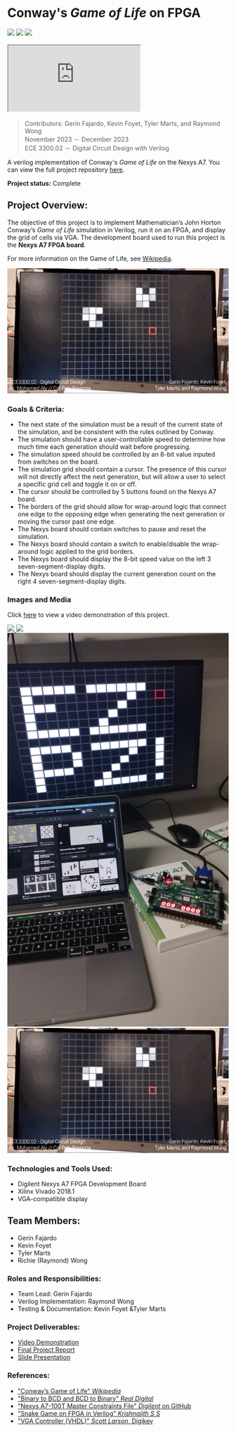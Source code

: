 # Conway's *Game of Life* on FPGA

<div>
    <img src="https://img.shields.io/badge/Nexys_A7-3d902a">
    <img src="https://img.shields.io/badge/Class_Project-blue">
    <img src="https://img.shields.io/badge/Completed_2023-green">
</div>

<br>

<iframe src="https://www.youtube.com/embed/CcwDj1lyKrI"></iframe>

> Contributors: Gerin Fajardo, Kevin Foyet, Tyler Marts, and Raymond Wong <br>
> November 2023 － December 2023 <br>
> ECE 3300.02 － Digital Circuit Design with Verilog

A verilog implementation of Conway's *Game of Life* on the Nexys A7. You can view the full project repository [here](https://github.com/Raymond-exe/Conway.v).

**Project status:** Complete

## Project Overview:

The objective of this project is to implement Mathematician’s John Horton Conway’s *Game of Life* simulation in Verilog, run it on an FPGA, and display the grid of cells via VGA. The development board used to run this project is the **Nexys A7 FPGA board**.

For more information on the Game of Life, see [Wikipedia](https://en.wikipedia.org/wiki/The_Game_of_Life).

<a href="../images/game-of-life/flyers.gif" target="_blank">
    <img src="../images/game-of-life/flyers.gif">
</a>

<br>

### Goals & Criteria:
- The next state of the simulation must be a result of the current state of the simulation, and be consistent with the rules outlined by Conway.
- The simulation should have a user-controllable speed to determine how much time each generation should wait before progressing.
- The simulation speed should be controlled by an 8-bit value inputed from switches on the board.
- The simulation grid should contain a cursor. The presence of this cursor will not directly affect the next generation, but will allow a user to select a specific grid cell and toggle it on or off.
- The cursor should be controlled by 5 buttons found on the Nexys A7 board.
- The borders of the grid should allow for wrap-around logic that connect one edge to the opposing edge when generating the next generation or moving the cursor past one edge.
- The Nexys board should contain switches to pause and reset the simulation.
- The Nexys board should contain a switch to enable/disable the wrap-around logic applied to the grid borders.
- The Nexys board should display the 8-bit speed value on the left 3 seven-segment-display digits.
- The Nexys board should display the current generation count on the right 4 seven-segment-display digits.

### Images and Media

Click [here](https://www.youtube.com/watch?v=CcwDj1lyKrI) to view a video demonstration of this project.

<a href="https://github.com/Raymond-exe/Conway.v/assets/42707243/05eb05ea-bf4d-4c42-b5f0-8466407c0190" target="_blank">
    <img src="https://github.com/Raymond-exe/Conway.v/assets/42707243/05eb05ea-bf4d-4c42-b5f0-8466407c0190">
</a>
<a href="https://github.com/Raymond-exe/Conway.v/assets/42707243/cc5fa935-eb8a-4adc-9eb4-0fd7a96c14f7" target="_blank">
    <img src="https://github.com/Raymond-exe/Conway.v/assets/42707243/cc5fa935-eb8a-4adc-9eb4-0fd7a96c14f7">
</a>
<a href="../images/game-of-life/ezpz.jpg" target="_blank">
    <img src="../images/game-of-life/ezpz.jpg">
</a>
<a href="../images/game-of-life/flyers.gif" target="_blank">
    <img src="../images/game-of-life/flyers.gif">
</a>

<br>

### Technologies and Tools Used:
- Digilent Nexys A7 FPGA Development Board
- Xilinx Vivado 2018.1
- VGA-compatible display

## Team Members:
- Gerin Fajardo
- Kevin Foyet
- Tyler Marts
- Richie (Raymond) Wong

### Roles and Responsibilities:
- Team Lead: Gerin Fajardo
- Verilog Implementation: Raymond Wong
- Testing & Documentation: Kevin Foyet &Tyler Marts

### Project Deliverables:
- [Video Demonstration](https://www.youtube.com/watch?v=CcwDj1lyKrI)
- [Final Project Report](https://docs.google.com/document/d/1esijIz1XCN74vlpnBnkL7jEymoO07kjb9qlBPdcqF9o/)
- [Slide Presentation](https://docs.google.com/presentation/d/1LQ7xOMkXpIEDJPGi3g7aL3DAkkkGK73WHjV46hEZqLs/)

### References:
- ["Conway’s Game of Life" *Wikipedia*](https://en.wikipedia.org/wiki/Conway%27s_Game_of_Life)
- ["Binary to BCD and BCD to Binary" *Real Digital*](https://www.realdigital.org/doc/6dae6583570fd816d1d675b93578203d)
- ["Nexys A7-100T Master Constraints File" *Digilent* on  GitHub](https://github.com/Digilent/digilent-xdc/blob/master/Nexys-A7-100T-Master.xdc)
- ["Snake Game on FPGA in Verilog" *Krishnajith S S*](https://www.slideshare.net/sskrishnajith/snake-game-on-fpga-in-verilog)
- ["VGA Controller (VHDL)" *Scott Larson*, Digikey](https://forum.digikey.com/t/vga-controller-vhdl/12794)
